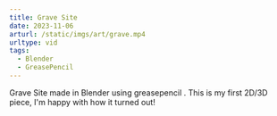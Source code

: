 ```yaml
---
title: Grave Site
date: 2023-11-06
arturl: /static/imgs/art/grave.mp4
urltype: vid
tags: 
  - Blender
  - GreasePencil
---
```

Grave Site made in Blender using greasepencil . This is my first 2D/3D piece, I'm happy with how it turned out!
